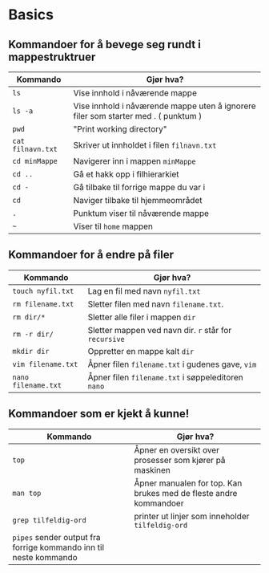 # Basics

## Kommandoer for å bevege seg rundt i mappestruktruer

| Kommando           | Gjør hva?                                   |
|--------------------|---------------------------------------------|
| `ls`               | Vise innhold i nåværende mappe              |
| `ls -a`            | Vise innhold i nåværende mappe uten å ignorere filer som starter med . ( punktum )|
| `pwd`              | "Print working directory"                   |
| `cat filnavn.txt`  | Skriver ut innholdet i filen `filnavn.txt`  |
| `cd minMappe`      | Navigerer inn i mappen `minMappe`           |
| `cd ..`            | Gå et hakk opp i filhierarkiet              |
| `cd -`             | Gå tilbake til forrige mappe du var i       |
| `cd`               | Naviger tilbake til hjemmeområdet           |
| `.`                | Punktum viser til nåværende mappe           |
| `~`                | Viser til `home` mappen                     |

## Kommandoer for å endre på filer

| Kommando           | Gjør hva?                                   |
|--------------------|---------------------------------------------|
| `touch nyfil.txt`  | Lag en fil med navn `nyfil.txt`             |
| `rm filename.txt`  | Sletter filen med navn `filename.txt`.      |
| `rm dir/*`         | Sletter alle filer i mappen `dir`|
| `rm -r dir/`       | Sletter mappen ved navn dir. `r` står for `recursive` |
| `mkdir dir`        | Oppretter en mappe kalt `dir`               |
| `vim filename.txt` | Åpner filen `filename.txt` i gudenes gave, `vim`|
| `nano filename.txt`| Åpner filen `filename.txt` i søppeleditoren `nano`|

## Kommandoer som er kjekt å kunne!

| Kommando           | Gjør hva?                                   |
|--------------------|---------------------------------------------|
| `top`  | Åpner en oversikt over prosesser som kjører på maskinen |
| `man top` | Åpner manualen for top. Kan brukes med de fleste andre kommandoer|
| `grep tilfeldig-ord` | printer ut linjer som inneholder `tilfeldig-ord`|
| `pipes` sender output fra forrige kommando inn til neste kommando |
